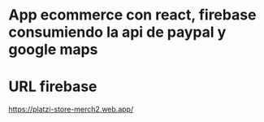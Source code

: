 # App ecommerce con react, firebase consumiendo la api de paypal y google maps

# URL firebase
https://platzi-store-merch2.web.app/